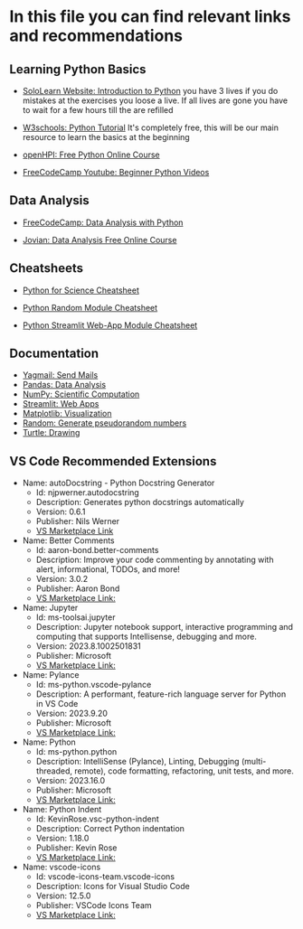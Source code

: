 # In this file you can find relevant links and recommendations

## Learning Python Basics

- [SoloLearn Website: Introduction to Python](https://www.sololearn.com/learn/courses/python-introduction/) you have 3 lives if you do mistakes at the exercises you loose a live. If all lives are gone you have to wait for a few hours till the are refilled

- [W3schools: Python Tutorial](https://www.w3schools.com/python/) It's completely free, this will be our main resource to learn the basics at the beginning

- [openHPI: Free Python Online Course](https://open.hpi.de/courses/pythonjunior2023)

- [FreeCodeCamp Youtube: Beginner Python Videos](https://www.youtube.com/watch?v=rfscVS0vtbw&t=14469s)

## Data Analysis

- [FreeCodeCamp: Data Analysis with Python](https://www.freecodecamp.org/learn/data-analysis-with-python/)

- [Jovian: Data Analysis Free Online Course](https://jovian.com/learn/data-analysis-with-python-zero-to-pandas)

## Cheatsheets

- [Python for Science Cheatsheet](https://ipgp.github.io/scientific_python_cheat_sheet/)

- [Python Random Module Cheatsheet](https://www.pythoncheatsheet.org/modules/random-module)

- [Python Streamlit Web-App Module Cheatsheet](https://docs.streamlit.io/library/cheatsheet)

## Documentation

- [Yagmail: Send Mails](https://github.com/kootenpv/yagmail)
- [Pandas: Data Analysis](https://pandas.pydata.org/docs/)
- [NumPy: Scientific Computation](https://numpy.org/doc/)
- [Streamlit: Web Apps](https://docs.streamlit.io/)
- [Matplotlib: Visualization](https://matplotlib.org/stable/)
- [Random: Generate pseudorandom numbers](https://docs.python.org/3/library/random)
- [Turtle: Drawing](https://docs.python.org/3/library/turtle)

## VS Code Recommended Extensions

- Name: autoDocstring - Python Docstring Generator
  - Id: njpwerner.autodocstring
  - Description: Generates python docstrings automatically
  - Version: 0.6.1
  - Publisher: Nils Werner
  - [VS Marketplace Link](https://marketplace.visualstudio.com/items?itemName=njpwerner.autodocstring)
- Name: Better Comments
  - Id: aaron-bond.better-comments
  - Description: Improve your code commenting by annotating with alert, informational, TODOs, and more!
  - Version: 3.0.2
  - Publisher: Aaron Bond
  - [VS Marketplace Link:](https://marketplace.visualstudio.com/items?itemName=aaron-bond.better-comments)
- Name: Jupyter
  - Id: ms-toolsai.jupyter
  - Description: Jupyter notebook support, interactive programming and computing that supports Intellisense, debugging and more.
  - Version: 2023.8.1002501831
  - Publisher: Microsoft
  - [VS Marketplace Link:](https://marketplace.visualstudio.com/items?itemName=ms-toolsai.jupyter)
- Name: Pylance
  - Id: ms-python.vscode-pylance
  - Description: A performant, feature-rich language server for Python in VS Code
  - Version: 2023.9.20
  - Publisher: Microsoft
  - [VS Marketplace Link:](https://marketplace.visualstudio.com/items?itemName=ms-python.vscode-pylance)
- Name: Python
  - Id: ms-python.python
  - Description: IntelliSense (Pylance), Linting, Debugging (multi-threaded, remote), code formatting, refactoring, unit tests, and more.
  - Version: 2023.16.0
  - Publisher: Microsoft
  - [VS Marketplace Link:](https://marketplace.visualstudio.com/items?itemName=ms-python.python)
- Name: Python Indent
  - Id: KevinRose.vsc-python-indent
  - Description: Correct Python indentation
  - Version: 1.18.0
  - Publisher: Kevin Rose
  - [VS Marketplace Link:](https://marketplace.visualstudio.com/items?itemName=KevinRose.vsc-python-indent)
- Name: vscode-icons
  - Id: vscode-icons-team.vscode-icons
  - Description: Icons for Visual Studio Code
  - Version: 12.5.0
  - Publisher: VSCode Icons Team
  - [VS Marketplace Link:](https://marketplace.visualstudio.com/items?itemName=vscode-icons-team.vscode-icons)
